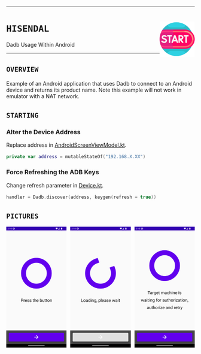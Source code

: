 <hr><div>
<a href="../.."><img align="right" height="94" src="assets/logo.png"></a>
<h1><code>HISENDAL</code></h1>
<p>Dadb Usage Within Android</p>
</div><hr>

<!--
## `COVERAGE`
## `DOWNLOAD`
## `EXAMPLES`
## `GUIDANCE`
## `IGNITION`
## `OVERVIEW`
## `PICTURES`
## `STARTING`
-->

## `OVERVIEW`

Example of an Android application that uses Dadb to connect to an Android device and returns its product name.
Note this example will not work in emulator with a NAT network.

## `STARTING`

### Alter the Device Address

Replace address in [AndroidScreenViewModel.kt](app/src/main/java/com/example/hisendal/AndroidScreenViewModel.kt).

```kotlin
private var address = mutableStateOf("192.168.X.XX")
```

### Force Refreshing the ADB Keys

Change refresh parameter in [Device.kt](app/src/main/java/com/example/hisendal/Device.kt).

```kotlin
handler = Dadb.discover(address, keygen(refresh = true))
```

## `PICTURES`

<a href="assets/img1.png"><img src="assets/img1.png" width="32%"/></a><a><img src="assets/none.png" width="2%"/></a><a href="assets/img2.png"><img src="assets/img2.png" width="32%"/></a><a><img src="assets/none.png" width="2%"/></a><a href="assets/img3.png"><img src="assets/img3.png" width="32%"/></a>